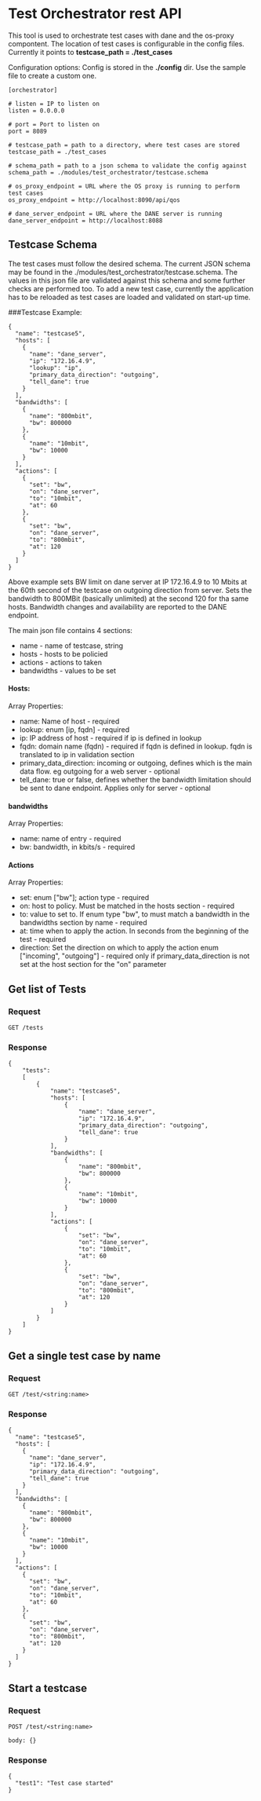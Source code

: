 # Test Orchestrator rest API

This tool is used to orchestrate test cases with dane and the os-proxy compontent. The location of test cases is configurable in the config files. Currently it points to **testcase_path = ./test_cases**

Configuration options:
Config is stored in the **./config** dir. Use the sample file to create a custom one. 

	[orchestrator]

	# listen = IP to listen on
	listen = 0.0.0.0

	# port = Port to listen on
	port = 8089

	# testcase_path = path to a directory, where test cases are stored
	testcase_path = ./test_cases

	# schema_path = path to a json schema to validate the config against
	schema_path = ./modules/test_orchestrator/testcase.schema

	# os_proxy_endpoint = URL where the OS proxy is running to perform test cases
	os_proxy_endpoint = http://localhost:8090/api/qos

	# dane_server_endpoint = URL where the DANE server is running
	dane_server_endpoint = http://localhost:8088


## Testcase Schema

The test cases must follow the desired schema. The current JSON schema may be found in the ./modules/test_orchestrator/testcase.schema. The values in this json file are validated against this schema and some further checks are performed too. To add a new test case, currently the application has to be reloaded as test cases are loaded and validated on start-up time.

###Testcase Example:

	{
	  "name": "testcase5",
	  "hosts": [
	    {
	      "name": "dane_server",
	      "ip": "172.16.4.9",
	      "lookup": "ip",
	      "primary_data_direction": "outgoing",
	      "tell_dane": true
	    }
	  ],
	  "bandwidths": [
        {
	      "name": "800mbit",
	      "bw": 800000
	    },
	    {
	      "name": "10mbit",
	      "bw": 10000
	    }
	  ],
	  "actions": [
	    {
	      "set": "bw",
	      "on": "dane_server",
	      "to": "10mbit",
	      "at": 60
	    },
	    {
	      "set": "bw",
	      "on": "dane_server",
	      "to": "800mbit",
	      "at": 120
	    }
	  ]
	}
Above example sets BW limit on dane server at IP 172.16.4.9 to 10 Mbits at the 60th second of the testcase on outgoing direction from server.
Sets the bandwidth to 800MBit (basically unlimited) at the second 120 for tha same hosts.
Bandwidth changes and availability are reported to the DANE endpoint.

The main json file contains 4 sections:
 * name - name of testcase, string
 * hosts - hosts to be policied
 * actions - actions to taken
 * bandwidths - values to be set

#### Hosts:
Array
Properties:
 * name: Name of host - required
 * lookup: enum [ip, fqdn] - required
 * ip: IP address of host - required if ip is defined in lookup
 * fqdn: domain name (fqdn) - required if fqdn is defined in lookup. fqdn is translated to ip in validation section
 * primary_data_direction: incoming or outgoing, defines which is the main data flow. eg outgoing for a web server - optional
 * tell_dane: true or false, defines whether the bandwidth limitation should be sent to dane endpoint. Applies only for server - optional

#### bandwidths
Array
Properties:
 * name: name of entry - required
 * bw: bandwidth, in kbits/s - required

#### Actions
Array
Properties:
 * set: enum ["bw"]; action type - required
 * on: host to policy. Must be matched in the hosts section - required
 * to: value to set to. If enum type "bw", to must match a bandwidth in the bandwidths section by name - required
 * at: time when to apply the action. In seconds from the beginning of the test - required
 * direction: Set the direction on which to apply the action enum ["incoming", "outgoing"] - required only if primary_data_direction is not set at the host section for the "on" parameter



## Get list of Tests

### Request

`GET /tests`

### Response

    {
	    "tests": 
	    [
	        {
				"name": "testcase5",
				"hosts": [
					{
						"name": "dane_server",
						"ip": "172.16.4.9",
						"primary_data_direction": "outgoing",
						"tell_dane": true
					}
				],
				"bandwidths": [
					{
						"name": "800mbit",
						"bw": 800000
					},
					{
						"name": "10mbit",
						"bw": 10000
					}
				],
				"actions": [
					{
						"set": "bw",
						"on": "dane_server",
						"to": "10mbit",
						"at": 60
					},
					{
						"set": "bw",
						"on": "dane_server",
						"to": "800mbit",
						"at": 120
					}
				]
			}
		]
	}

## Get a single test case by name

### Request

`GET /test/<string:name>`

### Response

	{
	  "name": "testcase5",
	  "hosts": [
	    {
	      "name": "dane_server",
	      "ip": "172.16.4.9",
	      "primary_data_direction": "outgoing",
	      "tell_dane": true
	    }
	  ],
	  "bandwidths": [
        {
	      "name": "800mbit",
	      "bw": 800000
	    },
	    {
	      "name": "10mbit",
	      "bw": 10000
	    }
	  ],
	  "actions": [
	    {
	      "set": "bw",
	      "on": "dane_server",
	      "to": "10mbit",
	      "at": 60
	    },
	    {
	      "set": "bw",
	      "on": "dane_server",
	      "to": "800mbit",
	      "at": 120
	    }
	  ]
	}

## Start a testcase

### Request

`POST /test/<string:name>`

    body: {}

### Response

    {
  	  "test1": "Test case started"
	}
